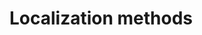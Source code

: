 <!-- ======================================================================
--- Search engine
title:          Localization methods
keywords:       localization, methods
description:    Localization methods of ng-translation.
--- Menu system
order:          80
text:           Methods
hidden:         false
umbel:          false
--- Page properties
id:             
document:       
layout:         layout-2-left
$-left:         #side-menu
searchable:     true
--- Side menu
side-menu-root:     /documentation
side-menu-header:   Documentation
side-menu-top:      
side-menu-depth:    2
======================================================================= -->

# Localization methods

